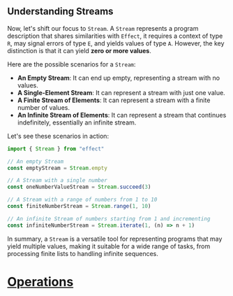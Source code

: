 ## Understanding Streams

Now, let's shift our focus to `Stream`. A `Stream` represents a program description that shares similarities with `Effect`, it requires a context of type `R`, may signal errors of type `E`, and yields values of type `A`. However, the key distinction is that it can yield **zero or more values**.

Here are the possible scenarios for a `Stream`:

- **An Empty Stream**: It can end up empty, representing a stream with no values.
- **A Single-Element Stream**: It can represent a stream with just one value.
- **A Finite Stream of Elements**: It can represent a stream with a finite number of values.
- **An Infinite Stream of Elements**: It can represent a stream that continues indefinitely, essentially an infinite stream.

Let's see these scenarios in action:

```ts twoslash
import { Stream } from "effect"

// An empty Stream
const emptyStream = Stream.empty

// A Stream with a single number
const oneNumberValueStream = Stream.succeed(3)

// A Stream with a range of numbers from 1 to 10
const finiteNumberStream = Stream.range(1, 10)

// An infinite Stream of numbers starting from 1 and incrementing
const infiniteNumberStream = Stream.iterate(1, (n) => n + 1)
```

In summary, a `Stream` is a versatile tool for representing programs that may yield multiple values, making it suitable for a wide range of tasks, from processing finite lists to handling infinite sequences.

# [Operations](https://effect.website/docs/stream/operations/)
